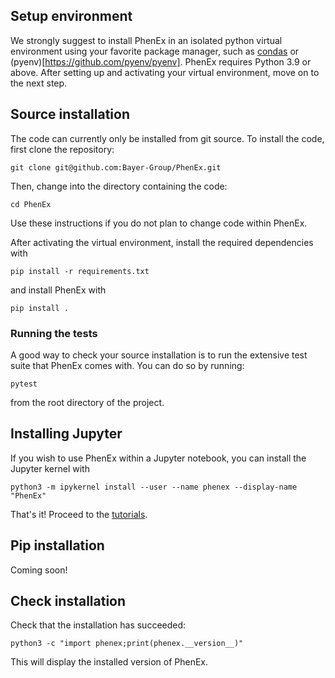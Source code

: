 ## Setup environment

We strongly suggest to install PhenEx in an isolated python virtual environment using your favorite package manager, such as [condas](https://conda.io/projects/conda/en/latest/user-guide/install/index.html) or (pyenv)[https://github.com/pyenv/pyenv]. PhenEx requires Python 3.9 or above. After setting up and activating your virtual environment, move on to the next step.

## Source installation

The code can currently only be installed from git source. To install the code, first clone the repository:

```
git clone git@github.com:Bayer-Group/PhenEx.git
```

Then, change into the directory containing the code:

```
cd PhenEx
```

Use these instructions if you do not plan to change code within PhenEx.

After activating the virtual environment, install the required dependencies with

```
pip install -r requirements.txt
```

and install PhenEx with

```
pip install .
```

### Running the tests

A good way to check your source installation is to run the extensive test suite that PhenEx comes with. You can do so by running:

```
pytest
```

from the root directory of the project.

## Installing Jupyter

If you wish to use PhenEx within a Jupyter notebook, you can install the Jupyter kernel with

```
python3 -m ipykernel install --user --name phenex --display-name "PhenEx"
```

That's it! Proceed to the [tutorials](tutorials.md).

## Pip installation

Coming soon!

## Check installation

Check that the installation has succeeded:

```
python3 -c "import phenex;print(phenex.__version__)"
```

This will display the installed version of PhenEx.
